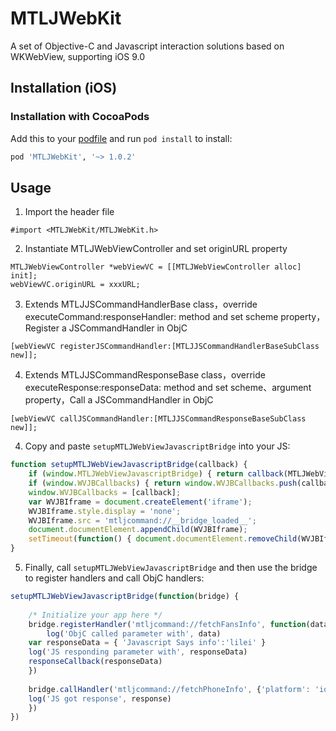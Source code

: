 # MTLJWebKit
A set of Objective-C and Javascript interaction solutions based on WKWebView, supporting iOS 9.0

Installation (iOS)
------------------------

### Installation with CocoaPods
Add this to your [podfile](https://guides.cocoapods.org/using/getting-started.html) and run `pod install` to install:

```ruby
pod 'MTLJWebKit', '~> 1.0.2'
```

Usage
-----
1) Import the header file
```objc
#import <MTLJWebKit/MTLJWebKit.h>
```

2) Instantiate MTLJWebViewController and set originURL property

```objc
MTLJWebViewController *webViewVC = [[MTLJWebViewController alloc] init];
webViewVC.originURL = xxxURL;
```

3) Extends MTLJJSCommandHandlerBase class，override executeCommand:responseHandler: method and set scheme property，Register a JSCommandHandler in ObjC

```objc
[webViewVC registerJSCommandHandler:[MTLJJSCommandHandlerBaseSubClass new]];
```

4) Extends MTLJJSCommandResponseBase class，override executeResponse:responseData: method and set scheme、argument property，Call a JSCommandHandler in ObjC

```objc
[webViewVC callJSCommandHandler:[MTLJJSCommandResponseBaseSubClass new]];
```

4) Copy and paste `setupMTLJWebViewJavascriptBridge` into your JS:

```javascript
function setupMTLJWebViewJavascriptBridge(callback) {
    if (window.MTLJWebViewJavascriptBridge) { return callback(MTLJWebViewJavascriptBridge); }
    if (window.WVJBCallbacks) { return window.WVJBCallbacks.push(callback); }
    window.WVJBCallbacks = [callback];
    var WVJBIframe = document.createElement('iframe');
    WVJBIframe.style.display = 'none';
    WVJBIframe.src = 'mtljcommand://__bridge_loaded__';
    document.documentElement.appendChild(WVJBIframe);
    setTimeout(function() { document.documentElement.removeChild(WVJBIframe) }, 0)
}
```

5) Finally, call `setupMTLJWebViewJavascriptBridge` and then use the bridge to register handlers and call ObjC handlers:

```javascript
setupMTLJWebViewJavascriptBridge(function(bridge) {
    
    /* Initialize your app here */
    bridge.registerHandler('mtljcommand://fetchFansInfo', function(data, responseCallback) {
    	log('ObjC called parameter with', data)
	var responseData = { 'Javascript Says info':'lilei' }
	log('JS responding parameter with', responseData)
	responseCallback(responseData)
    })
	
    bridge.callHandler('mtljcommand://fetchPhoneInfo', {'platform': 'ios'}, function(response) {
	log('JS got response', response)
    })
})
```

